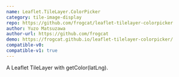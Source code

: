 ```yaml
---
name: Leaflet.TileLayer.ColorPicker
category: tile-image-display
repo: https://github.com/frogcat/leaflet-tilelayer-colorpicker
author: Yuzo Matsuzawa
author-url: https://github.com/frogcat
demo: https://frogcat.github.io/leaflet-tilelayer-colorpicker/
compatible-v0:
compatible-v1: true
---
```


A Leaflet TileLayer with getColor(latLng).
